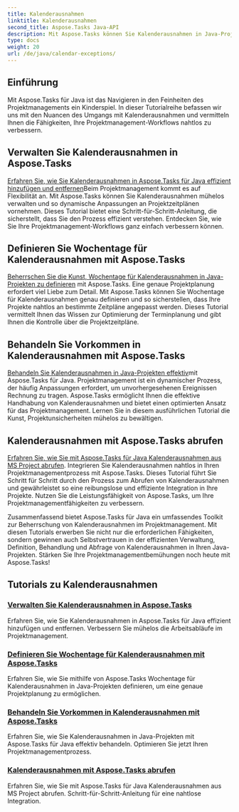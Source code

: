 ```yaml
---
title: Kalenderausnahmen
linktitle: Kalenderausnahmen
second_title: Aspose.Tasks Java-API
description: Mit Aspose.Tasks können Sie Kalenderausnahmen in Java-Projekten mühelos verwalten, definieren, behandeln und abrufen. Optimieren Sie Projektabläufe für ein effizientes Projektmanagement.
type: docs
weight: 20
url: /de/java/calendar-exceptions/
---
```


## Einführung

Mit Aspose.Tasks für Java ist das Navigieren in den Feinheiten des Projektmanagements ein Kinderspiel. In dieser Tutorialreihe befassen wir uns mit den Nuancen des Umgangs mit Kalenderausnahmen und vermitteln Ihnen die Fähigkeiten, Ihre Projektmanagement-Workflows nahtlos zu verbessern.

## Verwalten Sie Kalenderausnahmen in Aspose.Tasks
[Erfahren Sie, wie Sie Kalenderausnahmen in Aspose.Tasks für Java effizient hinzufügen und entfernen](./add-remove/)Beim Projektmanagement kommt es auf Flexibilität an. Mit Aspose.Tasks können Sie Kalenderausnahmen mühelos verwalten und so dynamische Anpassungen an Projektzeitplänen vornehmen. Dieses Tutorial bietet eine Schritt-für-Schritt-Anleitung, die sicherstellt, dass Sie den Prozess effizient verstehen. Entdecken Sie, wie Sie Ihre Projektmanagement-Workflows ganz einfach verbessern können.

## Definieren Sie Wochentage für Kalenderausnahmen mit Aspose.Tasks
[Beherrschen Sie die Kunst, Wochentage für Kalenderausnahmen in Java-Projekten zu definieren](./define-weekdays/) mit Aspose.Tasks. Eine genaue Projektplanung erfordert viel Liebe zum Detail. Mit Aspose.Tasks können Sie Wochentage für Kalenderausnahmen genau definieren und so sicherstellen, dass Ihre Projekte nahtlos an bestimmte Zeitpläne angepasst werden. Dieses Tutorial vermittelt Ihnen das Wissen zur Optimierung der Terminplanung und gibt Ihnen die Kontrolle über die Projektzeitpläne.

## Behandeln Sie Vorkommen in Kalenderausnahmen mit Aspose.Tasks
[Behandeln Sie Kalenderausnahmen in Java-Projekten effektiv](./handle-occurrences/)mit Aspose.Tasks für Java. Projektmanagement ist ein dynamischer Prozess, der häufig Anpassungen erfordert, um unvorhergesehenen Ereignissen Rechnung zu tragen. Aspose.Tasks ermöglicht Ihnen die effektive Handhabung von Kalenderausnahmen und bietet einen optimierten Ansatz für das Projektmanagement. Lernen Sie in diesem ausführlichen Tutorial die Kunst, Projektunsicherheiten mühelos zu bewältigen.

## Kalenderausnahmen mit Aspose.Tasks abrufen
[Erfahren Sie, wie Sie mit Aspose.Tasks für Java Kalenderausnahmen aus MS Project abrufen](./retrieve/). Integrieren Sie Kalenderausnahmen nahtlos in Ihren Projektmanagementprozess mit Aspose.Tasks. Dieses Tutorial führt Sie Schritt für Schritt durch den Prozess zum Abrufen von Kalenderausnahmen und gewährleistet so eine reibungslose und effiziente Integration in Ihre Projekte. Nutzen Sie die Leistungsfähigkeit von Aspose.Tasks, um Ihre Projektmanagementfähigkeiten zu verbessern.

Zusammenfassend bietet Aspose.Tasks für Java ein umfassendes Toolkit zur Beherrschung von Kalenderausnahmen im Projektmanagement. Mit diesen Tutorials erwerben Sie nicht nur die erforderlichen Fähigkeiten, sondern gewinnen auch Selbstvertrauen in der effizienten Verwaltung, Definition, Behandlung und Abfrage von Kalenderausnahmen in Ihren Java-Projekten. Stärken Sie Ihre Projektmanagementbemühungen noch heute mit Aspose.Tasks!
## Tutorials zu Kalenderausnahmen
### [Verwalten Sie Kalenderausnahmen in Aspose.Tasks](./add-remove/)
Erfahren Sie, wie Sie Kalenderausnahmen in Aspose.Tasks für Java effizient hinzufügen und entfernen. Verbessern Sie mühelos die Arbeitsabläufe im Projektmanagement.
### [Definieren Sie Wochentage für Kalenderausnahmen mit Aspose.Tasks](./define-weekdays/)
Erfahren Sie, wie Sie mithilfe von Aspose.Tasks Wochentage für Kalenderausnahmen in Java-Projekten definieren, um eine genaue Projektplanung zu ermöglichen.
### [Behandeln Sie Vorkommen in Kalenderausnahmen mit Aspose.Tasks](./handle-occurrences/)
Erfahren Sie, wie Sie Kalenderausnahmen in Java-Projekten mit Aspose.Tasks für Java effektiv behandeln. Optimieren Sie jetzt Ihren Projektmanagementprozess.
### [Kalenderausnahmen mit Aspose.Tasks abrufen](./retrieve/)
Erfahren Sie, wie Sie mit Aspose.Tasks für Java Kalenderausnahmen aus MS Project abrufen. Schritt-für-Schritt-Anleitung für eine nahtlose Integration.